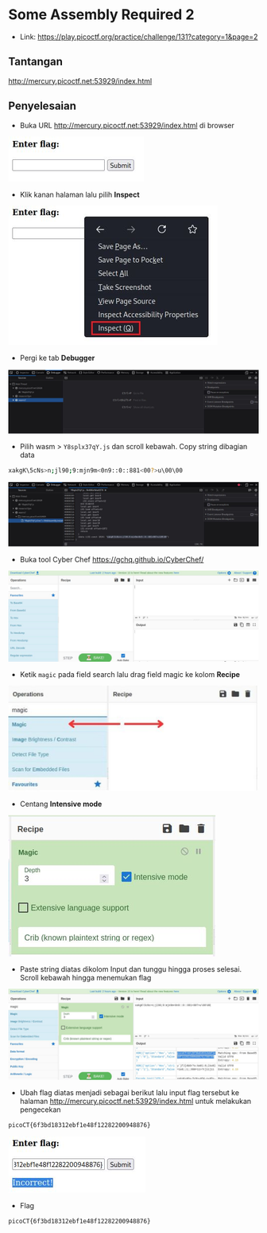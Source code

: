 # Some Assembly Required 2
- Link: https://play.picoctf.org/practice/challenge/131?category=1&page=2

## Tantangan
http://mercury.picoctf.net:53929/index.html

## Penyelesaian
- Buka URL http://mercury.picoctf.net:53929/index.html di browser

![alt text](https://github.com/rahardian-dwi-saputra/picoCTF-writeup/blob/main/Web%20Exploitations/Some%20Assembly%20Required%202/assets/some%20assembly%20required%201.JPG)

- Klik kanan halaman lalu pilih **Inspect**

![alt text](https://github.com/rahardian-dwi-saputra/picoCTF-writeup/blob/main/Web%20Exploitations/Some%20Assembly%20Required%202/assets/some%20assembly%20required%202.JPG)

- Pergi ke tab **Debugger**

![alt text](https://github.com/rahardian-dwi-saputra/picoCTF-writeup/blob/main/Web%20Exploitations/Some%20Assembly%20Required%202/assets/some%20assembly%20required%203.JPG)

- Pilih wasm > `Y8splx37qY.js` dan scroll kebawah. Copy string dibagian data
```sh
xakgK\5cNs>n;jl90;9:mjn9m<0n9::0::881<00?>u\00\00
```

![alt text](https://github.com/rahardian-dwi-saputra/picoCTF-writeup/blob/main/Web%20Exploitations/Some%20Assembly%20Required%202/assets/some%20assembly%20required%204.JPG)

- Buka tool Cyber Chef https://gchq.github.io/CyberChef/

![alt text](https://github.com/rahardian-dwi-saputra/picoCTF-writeup/blob/main/Web%20Exploitations/Some%20Assembly%20Required%202/assets/some%20assembly%20required%205.JPG)

- Ketik `magic` pada field search lalu drag field magic ke kolom **Recipe**

![alt text](https://github.com/rahardian-dwi-saputra/picoCTF-writeup/blob/main/Web%20Exploitations/Some%20Assembly%20Required%202/assets/some%20assembly%20required%206.jpg)

- Centang **Intensive mode**

![alt text](https://github.com/rahardian-dwi-saputra/picoCTF-writeup/blob/main/Web%20Exploitations/Some%20Assembly%20Required%202/assets/some%20assembly%20required%207.JPG)

- Paste string diatas dikolom Input dan tunggu hingga proses selesai. Scroll kebawah hingga menemukan flag

![alt text](https://github.com/rahardian-dwi-saputra/picoCTF-writeup/blob/main/Web%20Exploitations/Some%20Assembly%20Required%202/assets/some%20assembly%20required%208.JPG)

- Ubah flag diatas menjadi sebagai berikut lalu input flag tersebut ke halaman http://mercury.picoctf.net:53929/index.html untuk melakukan pengecekan
```sh
picoCT{6f3bd18312ebf1e48f12282200948876}
```

![alt text](https://github.com/rahardian-dwi-saputra/picoCTF-writeup/blob/main/Web%20Exploitations/Some%20Assembly%20Required%202/assets/some%20assembly%20required%209.JPG)

- Flag
```sh
picoCT{6f3bd18312ebf1e48f12282200948876}
```